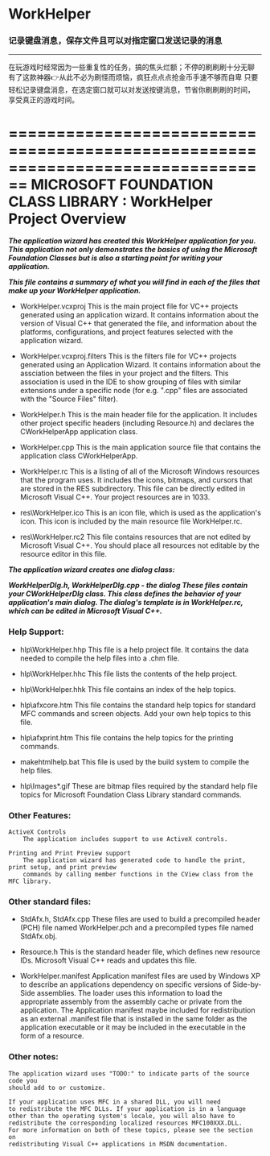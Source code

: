 ﻿# WorkHelper
### 记录键盘消息，保存文件且可以对指定窗口发送记录的消息

----
在玩游戏时经常因为一些重复性的任务，搞的焦头烂额；不停的刷刷刷十分无聊
有了这款神器👉从此不必为刷怪而烦恼，疯狂点点点抢金币手速不够而自卑
只要轻松记录键盘消息，在选定窗口就可以对发送按键消息，节省你刷刷刷的时间，
享受真正的游戏时间。



================================================================================
    MICROSOFT FOUNDATION CLASS LIBRARY : WorkHelper Project Overview
===============================================================================

___The application wizard has created this WorkHelper application for
you.  This application not only demonstrates the basics of using the Microsoft
Foundation Classes but is also a starting point for writing your application.___

___This file contains a summary of what you will find in each of the files that
make up your WorkHelper application.___

* WorkHelper.vcxproj
    This is the main project file for VC++ projects generated using an application wizard.
    It contains information about the version of Visual C++ that generated the file, and
    information about the platforms, configurations, and project features selected with the
    application wizard.

* WorkHelper.vcxproj.filters
    This is the filters file for VC++ projects generated using an Application Wizard. 
    It contains information about the assciation between the files in your project 
    and the filters. This association is used in the IDE to show grouping of files with
    similar extensions under a specific node (for e.g. ".cpp" files are associated with the
    "Source Files" filter).

* WorkHelper.h
    This is the main header file for the application.  It includes other
    project specific headers (including Resource.h) and declares the
    CWorkHelperApp application class.

* WorkHelper.cpp
    This is the main application source file that contains the application
    class CWorkHelperApp.

* WorkHelper.rc
    This is a listing of all of the Microsoft Windows resources that the
    program uses.  It includes the icons, bitmaps, and cursors that are stored
    in the RES subdirectory.  This file can be directly edited in Microsoft
    Visual C++. Your project resources are in 1033.

* res\WorkHelper.ico
    This is an icon file, which is used as the application's icon.  This
    icon is included by the main resource file WorkHelper.rc.

* res\WorkHelper.rc2
    This file contains resources that are not edited by Microsoft
    Visual C++. You should place all resources not editable by
    the resource editor in this file.



___The application wizard creates one dialog class:___

___WorkHelperDlg.h, WorkHelperDlg.cpp - the dialog
    These files contain your CWorkHelperDlg class.  This class defines
    the behavior of your application's main dialog.  The dialog's template is
    in WorkHelper.rc, which can be edited in Microsoft Visual C++.___


### Help Support:

* hlp\WorkHelper.hhp
    This file is a help project file. It contains the data needed to
    compile the help files into a .chm file.

* hlp\WorkHelper.hhc
    This file lists the contents of the help project.

* hlp\WorkHelper.hhk
    This file contains an index of the help topics.

* hlp\afxcore.htm
    This file contains the standard help topics for standard MFC
    commands and screen objects. Add your own help topics to this file.

* hlp\afxprint.htm
    This file contains the help topics for the printing commands.

* makehtmlhelp.bat
    This file is used by the build system to compile the help files.

* hlp\Images\*.gif
    These are bitmap files required by the standard help file topics for
    Microsoft Foundation Class Library standard commands.


### Other Features:
```
ActiveX Controls
    The application includes support to use ActiveX controls.

Printing and Print Preview support
    The application wizard has generated code to handle the print, print setup, and print preview
    commands by calling member functions in the CView class from the MFC library.
```

### Other standard files:


* StdAfx.h, StdAfx.cpp
    These files are used to build a precompiled header (PCH) file
    named WorkHelper.pch and a precompiled types file named StdAfx.obj.

* Resource.h
    This is the standard header file, which defines new resource IDs.
    Microsoft Visual C++ reads and updates this file.

* WorkHelper.manifest
	Application manifest files are used by Windows XP to describe an applications
	dependency on specific versions of Side-by-Side assemblies. The loader uses this
	information to load the appropriate assembly from the assembly cache or private
	from the application. The Application manifest  maybe included for redistribution
	as an external .manifest file that is installed in the same folder as the application
	executable or it may be included in the executable in the form of a resource.


### Other notes:
```
The application wizard uses "TODO:" to indicate parts of the source code you
should add to or customize.

If your application uses MFC in a shared DLL, you will need
to redistribute the MFC DLLs. If your application is in a language
other than the operating system's locale, you will also have to
redistribute the corresponding localized resources MFC100XXX.DLL.
For more information on both of these topics, please see the section on
redistributing Visual C++ applications in MSDN documentation.
```
